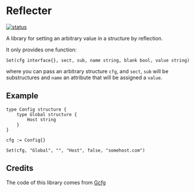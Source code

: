 Reflecter
=========

[![status](https://sourcegraph.com/api/repos/github.com/inercia/reflecter/.badges/status.png)](https://sourcegraph.com/github.com/inercia/reflecter)

A library for setting an arbitrary value in a structure by reflection.

It only provides one function:

    Set(cfg interface{}, sect, sub, name string, blank bool, value string)

where you can pass an arbitrary structure `cfg`, and `sect`, `sub` will be substructures
and `name` an attribute that will be assigned a `value`.

Example
-------

    type Config structure {
        type Global structure {
            Host string
        }
    }

    cfg := Config{}
    
    Set(cfg, "Global", "", "Host", false, "somehost.com")


Credits
-------

The code of this library comes from [Gcfg](https://github.com/shizeeg/gcfg)
